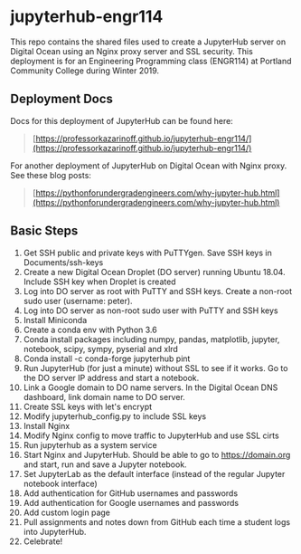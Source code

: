 # jupyterhub-engr114

This repo contains the shared files used to create a JupyterHub server on Digital Ocean using an Nginx proxy server and SSL security. This deployment is for an Engineering Programming class (ENGR114) at Portland Community College during Winter 2019.

## Deployment Docs

Docs for this deployment of JupyterHub can be found here:

 > [https://professorkazarinoff.github.io/jupyterhub-engr114/](https://professorkazarinoff.github.io/jupyterhub-engr114/)

For another deployment of JupyterHub on Digital Ocean with Nginx proxy. See these blog posts:

> [https://pythonforundergradengineers.com/why-jupyter-hub.html](https://pythonforundergradengineers.com/why-jupyter-hub.html)

## Basic Steps

1. Get SSH public and private keys with PuTTYgen. Save SSH keys in Documents/ssh-keys
2. Create a new Digital Ocean Droplet (DO server) running Ubuntu 18.04. Include SSH key when Droplet is created
3. Log into DO server as root with PuTTY and SSH keys. Create a non-root sudo user (username: peter).
4. Log into DO server as non-root sudo user with PuTTY and SSH keys
5. Install Miniconda
6. Create a conda env with Python 3.6
7. Conda install packages including numpy, pandas, matplotlib, jupyter, notebook, scipy, sympy, pyserial and xlrd
8. Conda install -c conda-forge jupyterhub pint
9. Run JupyterHub (for just a minute) without SSL to see if it works. Go to the DO server IP address and start a notebook.
10. Link a Google domain to DO name servers. In the Digital Ocean DNS dashboard, link domain name to DO server.
11. Create SSL keys with let's encrypt
12. Modify jupyterhub_config.py to include SSL keys
13. Install Nginx
14. Modify Nginx config to move traffic to JupyterHub and use SSL cirts
15. Run jupyterhub as a system service
16. Start Nginx and JupyterHub. Should be able to go to https://domain.org and start, run and save a Jupyter notebook.
17. Set JupyterLab as the default interface (instead of the regular Jupyter notebook interface)
18. Add authentication for GitHub usernames and passwords
19. Add authentication for Google usernames and passwords
20. Add custom login page
21. Pull assignments and notes down from GitHub each time a student logs into JupyterHub.
22. Celebrate!
